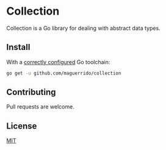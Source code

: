 # Collection
Collection is a Go library for dealing with abstract data types.
  
## Install
With a [correctly configured](https://golang.org/doc/install#testing) Go toolchain:
```bash
go get -u github.com/maguerrido/collection
```

## Contributing
Pull requests are welcome.

## License
[MIT](https://choosealicense.com/licenses/mit/)
